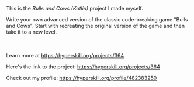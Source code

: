 This is the *Bulls and Cows (Kotlin)* project I made myself.


<p>Write your own advanced version of the classic code-breaking game "Bulls and Cows". Start with recreating the original version of the game and then take it to a new level.</p><br/><br/>Learn more at <a href="https://hyperskill.org/projects/364?utm_source=ide&utm_medium=ide&utm_campaign=ide&utm_content=project-card">https://hyperskill.org/projects/364</a>

Here's the link to the project: https://hyperskill.org/projects/364

Check out my profile: https://hyperskill.org/profile/482383250